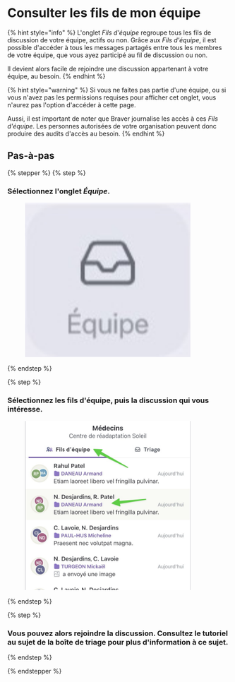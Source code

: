 # Consulter les fils de mon équipe

{% hint style="info" %}
L'onglet *Fils d'équipe* regroupe tous les fils de discussion de votre équipe, actifs ou non. Grâce aux *Fils d'équipe*, il est possible d'accéder à tous les messages partagés entre tous les membres de votre équipe, que vous ayez participé au fil de discussion ou non.

Il devient alors facile de rejoindre une discussion appartenant à votre équipe, au besoin.
{% endhint %}

{% hint style="warning" %}
Si vous ne faites pas partie d'une équipe, ou si vous n'avez pas les permissions requises pour afficher cet onglet, vous n'aurez pas l'option d'accéder à cette page.

Aussi, il est important de noter que Braver journalise les accès à ces *Fils d'équipe*. Les personnes autorisées de votre organisation peuvent donc produire des audits d'accès au besoin.
{% endhint %}

## Pas-à-pas

{% stepper %}
{% step %}
### Sélectionnez l'onglet *Équipe*.

<div align="left"><figure><img src="../../.gitbook/assets/consulter-les-fils-de-mon-equipe - Step 1.jpeg" alt="" width="375"><figcaption></figcaption></figure></div>
{% endstep %}

{% step %}
### Sélectionnez les fils d'équipe, puis la discussion qui vous intéresse.

<div align="left"><figure><img src="../../.gitbook/assets/consulter-les-fils-de-mon-equipe - Step 2.jpeg" alt="" width="375"><figcaption></figcaption></figure></div>
{% endstep %}

{% step %}
### Vous pouvez alors rejoindre la discussion. Consultez le tutoriel au sujet de la boîte de triage pour plus d'information à ce sujet.
{% endstep %}

{% endstepper %}